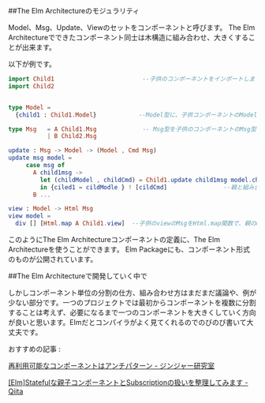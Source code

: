 ##The Elm Architectureのモジュラリティ

Model、Msg、Update、Viewのセットをコンポーネントと呼びます。
The Elm Architectureでできたコンポーネント同士は木構造に組み合わせ、大きくすることが出来ます。

以下が例です。

```elm
import Child1                         --子供のコンポーネントをインポートします。
import Child2


type Model =
  {child1 : Child1.Model}  　　　　　　--Model型に、子供コンポーネントのModelを使います。

type Msg   = A Child1.Msg             -- Msg型を子供のコンポーネントのMsg型を使って定義します。
           | B Child2.Msg

update : Msg -> Model -> (Model , Cmd Msg)
update msg model =
     case msg of
       A child1msg ->
         let (childModel , childCmd) = Child1.update child1msg model.child1  --子供のMsgとmodelを子供のupdateに渡しています。
         in {ciled1 = cildModle } ! [cildCmd]                --親と組み合わせます
       B ...

view : Model -> Html Msg
view model =
  div [] [Html.map A Child1.view]  --子供のviewのMsgをHtml.map関数で、親のMsgにします。

```

このようにThe Elm Architectureコンポーネントの定義に、The Elm Architectureを使うことができます。
Elm Packageにも、コンポーネント形式のものが公開されています。

##The Elm Architectureで開発していく中で

しかしコンポーネント単位の分割の仕方、組み合わせ方はまだまだ議論や、例が少ない部分です。一つのプロジェクトでは最初からコンポーネントを複数に分割することは考えず、必要になるまで一つのコンポーネントを大きくしていく方向が良いと思います。Elmだとコンパイラがよく見てくれるのでのびのび書いて大丈夫です。

おすすめの記事 :

[再利用可能なコンポーネントはアンチパターン - ジンジャー研究室](http://jinjor-labo.hatenablog.com/entry/2016/08/03/031107)  

[[Elm]Statefulな親子コンポーネントとSubscriptionの扱いを整理してみます - Qiita](http://qiita.com/hosomichi/items/1a1d3c513e211e6bdd9f)
